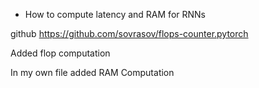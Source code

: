 
+ How to compute latency and RAM for RNNs

github https://github.com/sovrasov/flops-counter.pytorch

Added flop computation 

In my own file added RAM Computation
